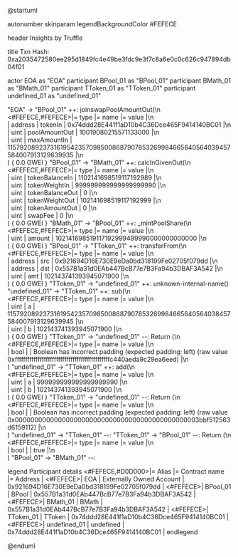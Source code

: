 

@startuml

autonumber
skinparam legendBackgroundColor #FEFECE

<style>
      header {
        HorizontalAlignment left
        FontColor purple
        FontSize 14
        Padding 10
      }
    </style>

header Insights by Truffle

title Txn Hash: 0xa2035472580ee295d1849fc4e49be3fdc9e3f7c8a6e0c0c626c947894db04f01


actor EOA as "EOA"
participant BPool_01 as "BPool_01"
participant BMath_01 as "BMath_01"
participant TToken_01 as "TToken_01"
participant undefined_01 as "undefined_01"

"EOA" -> "BPool_01" ++: joinswapPoolAmountOut(\n\
<#FEFECE,#FEFECE>|= type |= name |= value |\n\
| address | tokenIn | 0x74ddd28E441f1aD10b4C36Dce465F9414140BC01 |\n\
| uint | poolAmountOut | 10019080215571133000 |\n\
| uint | maxAmountIn | 115792089237316195423570985008687907853269984665640564039457584007913129639935 |\n\
) { 0.0 GWEI }
"BPool_01" -> "BMath_01" ++: calcInGivenOut(\n\
<#FEFECE,#FEFECE>|= type |= name |= value |\n\
| uint | tokenBalanceIn | 1102141698519117192989 |\n\
| uint | tokenWeightIn | 999999999999999999990 |\n\
| uint | tokenBalanceOut | 0 |\n\
| uint | tokenWeightOut | 102141698519117192999 |\n\
| uint | tokenAmountOut | 0 |\n\
| uint | swapFee | 0 |\n\
) { 0.0 GWEI }
"BMath_01" -> "BPool_01" ++: _mintPoolShare(\n\
<#FEFECE,#FEFECE>|= type |= name |= value |\n\
| uint | amount | 102141698519117192999499990000000000000 |\n\
) { 0.0 GWEI }
"BPool_01" -> "TToken_01" ++: transferFrom(\n\
<#FEFECE,#FEFECE>|= type |= name |= value |\n\
| address | src | 0x921694D16E730E9eDa0bd318199Fe02705f079dd |\n\
| address | dst | 0x557B1a31d0EAb447BcB77e7B3Fa94b3DBAF3A542 |\n\
| uint | amt | 102143741393945071900 |\n\
) { 0.0 GWEI }
"TToken_01" -> "undefined_01" ++: unknown-internal-name()
"undefined_01" -> "TToken_01" ++: sub(\n\
<#FEFECE,#FEFECE>|= type |= name |= value |\n\
| uint | a | 115792089237316195423570985008687907853269984665640564038457584007913129639945 |\n\
| uint | b | 102143741393945071900 |\n\
) { 0.0 GWEI }
"TToken_01" -> "undefined_01" --: Return (\n\
<#FEFECE,#FEFECE>|= type |= name |= value |\n\
| bool |  | Boolean has incorrect padding (expected padding: left) (raw value 0xffffffffffffffffffffffffffffffffffffffffffffffc440aeda9c29ea6eed) |\n\
)
"undefined_01" -> "TToken_01" ++: add(\n\
<#FEFECE,#FEFECE>|= type |= name |= value |\n\
| uint | a | 999999999999999999990 |\n\
| uint | b | 102143741393945071900 |\n\
) { 0.0 GWEI }
"TToken_01" -> "undefined_01" --: Return (\n\
<#FEFECE,#FEFECE>|= type |= name |= value |\n\
| bool |  | Boolean has incorrect padding (expected padding: left) (raw value 0x00000000000000000000000000000000000000000000003bbf512563d6159112) |\n\
)
"undefined_01" -> "TToken_01" --: 
"TToken_01" -> "BPool_01" --: Return (\n\
<#FEFECE,#FEFECE>|= type |= name |= value |\n\
| bool |  | true |\n\
)
"BPool_01" -> "BMath_01" --: 

legend
Participant details
<#FEFECE,#D0D000>|= Alias |= Contract name |= Address |
<#FEFECE>| EOA | Externally Owned Account | 0x921694D16E730E9eDa0bd318199Fe02705f079dd |
<#FEFECE>| BPool_01 | BPool | 0x557B1a31d0EAb447BcB77e7B3Fa94b3DBAF3A542 |
<#FEFECE>| BMath_01 | BMath | 0x557B1a31d0EAb447BcB77e7B3Fa94b3DBAF3A542 |
<#FEFECE>| TToken_01 | TToken | 0x74ddd28E441f1aD10b4C36Dce465F9414140BC01 |
<#FEFECE>| undefined_01 | undefined | 0x74ddd28E441f1aD10b4C36Dce465F9414140BC01 |
endlegend

@enduml